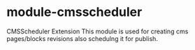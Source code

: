 # module-cmsscheduler
CMSScheduler Extension
This module is used for creating cms pages/blocks revisions also schedulng it for publish. 
